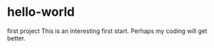 # hello-world
first project
This is an interesting first start.  Perhaps my coding will get better.
